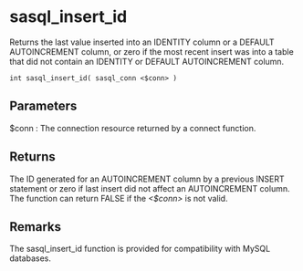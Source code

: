 <!-- loio3bdf87cf6c5f10148d01b41e70641b2a -->

# sasql\_insert\_id

Returns the last value inserted into an IDENTITY column or a DEFAULT AUTOINCREMENT column, or zero if the most recent insert was into a table that did not contain an IDENTITY or DEFAULT AUTOINCREMENT column.



```
int sasql_insert_id( sasql_conn <$conn> )
```



## Parameters

$conn
:   The connection resource returned by a connect function.



## Returns

The ID generated for an AUTOINCREMENT column by a previous INSERT statement or zero if last insert did not affect an AUTOINCREMENT column. The function can return FALSE if the *<$conn\>* is not valid.



## Remarks

The sasql\_insert\_id function is provided for compatibility with MySQL databases.

